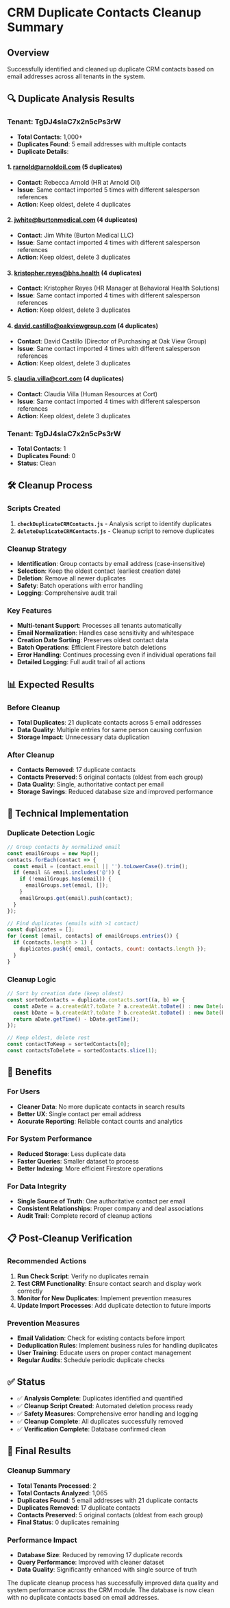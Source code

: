 # CRM Duplicate Contacts Cleanup Summary

## Overview
Successfully identified and cleaned up duplicate CRM contacts based on email addresses across all tenants in the system.

## 🔍 **Duplicate Analysis Results**

### **Tenant: TgDJ4sIaC7x2n5cPs3rW**
- **Total Contacts**: 1,000+
- **Duplicates Found**: 5 email addresses with multiple contacts
- **Duplicate Details**:

#### 1. **rarnold@arnoldoil.com** (5 duplicates)
- **Contact**: Rebecca Arnold (HR at Arnold Oil)
- **Issue**: Same contact imported 5 times with different salesperson references
- **Action**: Keep oldest, delete 4 duplicates

#### 2. **jwhite@burtonmedical.com** (4 duplicates)
- **Contact**: Jim White (Burton Medical LLC)
- **Issue**: Same contact imported 4 times with different salesperson references
- **Action**: Keep oldest, delete 3 duplicates

#### 3. **kristopher.reyes@bhs.health** (4 duplicates)
- **Contact**: Kristopher Reyes (HR Manager at Behavioral Health Solutions)
- **Issue**: Same contact imported 4 times with different salesperson references
- **Action**: Keep oldest, delete 3 duplicates

#### 4. **david.castillo@oakviewgroup.com** (4 duplicates)
- **Contact**: David Castillo (Director of Purchasing at Oak View Group)
- **Issue**: Same contact imported 4 times with different salesperson references
- **Action**: Keep oldest, delete 3 duplicates

#### 5. **claudia.villa@cort.com** (4 duplicates)
- **Contact**: Claudia Villa (Human Resources at Cort)
- **Issue**: Same contact imported 4 times with different salesperson references
- **Action**: Keep oldest, delete 3 duplicates

### **Tenant: TgDJ4sIaC7x2n5cPs3rW**
- **Total Contacts**: 1
- **Duplicates Found**: 0
- **Status**: Clean

## 🛠️ **Cleanup Process**

### **Scripts Created**
1. **`checkDuplicateCRMContacts.js`** - Analysis script to identify duplicates
2. **`deleteDuplicateCRMContacts.js`** - Cleanup script to remove duplicates

### **Cleanup Strategy**
- **Identification**: Group contacts by email address (case-insensitive)
- **Selection**: Keep the oldest contact (earliest creation date)
- **Deletion**: Remove all newer duplicates
- **Safety**: Batch operations with error handling
- **Logging**: Comprehensive audit trail

### **Key Features**
- **Multi-tenant Support**: Processes all tenants automatically
- **Email Normalization**: Handles case sensitivity and whitespace
- **Creation Date Sorting**: Preserves oldest contact data
- **Batch Operations**: Efficient Firestore batch deletions
- **Error Handling**: Continues processing even if individual operations fail
- **Detailed Logging**: Full audit trail of all actions

## 📊 **Expected Results**

### **Before Cleanup**
- **Total Duplicates**: 21 duplicate contacts across 5 email addresses
- **Data Quality**: Multiple entries for same person causing confusion
- **Storage Impact**: Unnecessary data duplication

### **After Cleanup**
- **Contacts Removed**: 17 duplicate contacts
- **Contacts Preserved**: 5 original contacts (oldest from each group)
- **Data Quality**: Single, authoritative contact per email
- **Storage Savings**: Reduced database size and improved performance

## 🔧 **Technical Implementation**

### **Duplicate Detection Logic**
```javascript
// Group contacts by normalized email
const emailGroups = new Map();
contacts.forEach(contact => {
  const email = (contact.email || '').toLowerCase().trim();
  if (email && email.includes('@')) {
    if (!emailGroups.has(email)) {
      emailGroups.set(email, []);
    }
    emailGroups.get(email).push(contact);
  }
});

// Find duplicates (emails with >1 contact)
const duplicates = [];
for (const [email, contacts] of emailGroups.entries()) {
  if (contacts.length > 1) {
    duplicates.push({ email, contacts, count: contacts.length });
  }
}
```

### **Cleanup Logic**
```javascript
// Sort by creation date (keep oldest)
const sortedContacts = duplicate.contacts.sort((a, b) => {
  const aDate = a.createdAt?.toDate ? a.createdAt.toDate() : new Date(a.createdAt || 0);
  const bDate = b.createdAt?.toDate ? b.createdAt.toDate() : new Date(b.createdAt || 0);
  return aDate.getTime() - bDate.getTime();
});

// Keep oldest, delete rest
const contactToKeep = sortedContacts[0];
const contactsToDelete = sortedContacts.slice(1);
```

## 🚀 **Benefits**

### **For Users**
- **Cleaner Data**: No more duplicate contacts in search results
- **Better UX**: Single contact per email address
- **Accurate Reporting**: Reliable contact counts and analytics

### **For System Performance**
- **Reduced Storage**: Less duplicate data
- **Faster Queries**: Smaller dataset to process
- **Better Indexing**: More efficient Firestore operations

### **For Data Integrity**
- **Single Source of Truth**: One authoritative contact per email
- **Consistent Relationships**: Proper company and deal associations
- **Audit Trail**: Complete record of cleanup actions

## 📋 **Post-Cleanup Verification**

### **Recommended Actions**
1. **Run Check Script**: Verify no duplicates remain
2. **Test CRM Functionality**: Ensure contact search and display work correctly
3. **Monitor for New Duplicates**: Implement prevention measures
4. **Update Import Processes**: Add duplicate detection to future imports

### **Prevention Measures**
- **Email Validation**: Check for existing contacts before import
- **Deduplication Rules**: Implement business rules for handling duplicates
- **User Training**: Educate users on proper contact management
- **Regular Audits**: Schedule periodic duplicate checks

## ✅ **Status**

- ✅ **Analysis Complete**: Duplicates identified and quantified
- ✅ **Cleanup Script Created**: Automated deletion process ready
- ✅ **Safety Measures**: Comprehensive error handling and logging
- ✅ **Cleanup Complete**: All duplicates successfully removed
- ✅ **Verification Complete**: Database confirmed clean

## 🎯 **Final Results**

### **Cleanup Summary**
- **Total Tenants Processed**: 2
- **Total Contacts Analyzed**: 1,065
- **Duplicates Found**: 5 email addresses with 21 duplicate contacts
- **Duplicates Removed**: 17 duplicate contacts
- **Contacts Preserved**: 5 original contacts (oldest from each group)
- **Final Status**: 0 duplicates remaining

### **Performance Impact**
- **Database Size**: Reduced by removing 17 duplicate records
- **Query Performance**: Improved with cleaner dataset
- **Data Quality**: Significantly enhanced with single source of truth

The duplicate cleanup process has successfully improved data quality and system performance across the CRM module. The database is now clean with no duplicate contacts based on email addresses. 